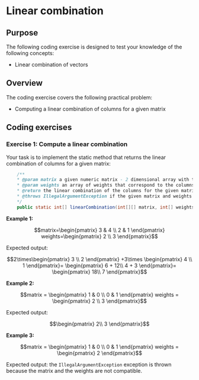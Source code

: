 # Linear combination

## Purpose

The following coding exercise is designed to test your knowledge of the following concepts:
* Linear combination of vectors

## Overview

The coding exercise covers the following practical problem:
* Computing a linear combination of columns for a given matrix

## Coding exercises

### Exercise 1: Compute a linear combination

Your task is to implement the static method that returns the linear combination of columns for a given matrix:

```java
	/**
	* @param matrix a given numeric matrix - 2 dimensional array with the same number of elements in each row.
	* @param weights an array of weights that correspond to the columns of the matrix.
	* @return the linear combination of the columns for the given matrix using an array of corresponding weights. 
	* @throws IllegalArgumentException if the given matrix and weights are not compatible (dimensionalities don't match).
	*/
	public static int[] linearCombination(int[][] matrix, int[] weights)
```

**Example 1:**

```math
matrix=\begin{pmatrix}
   3 & 4 \\
   2 & 1
\end{pmatrix}

weights=\begin{pmatrix}
   2 \\
   3 
\end{pmatrix}
```


Expected output: 

```math
2\times\begin{pmatrix}
   3 \\
   2 
\end{pmatrix}
+3\times
\begin{pmatrix}
   4 \\
   1 
\end{pmatrix}=
\begin{pmatrix}
   6 + 12\\
   4 + 3
\end{pmatrix}=
\begin{pmatrix}
   18\\
   7
\end{pmatrix}
```

**Example 2:**

```math
matrix = \begin{pmatrix}
   1 & 0 \\
   0 & 1
\end{pmatrix}

weights = \begin{pmatrix}
   2 \\
   3 
\end{pmatrix}
```

Expected output: 

```math
\begin{pmatrix}
   2\\
   3
\end{pmatrix}
```

**Example 3:**

```math
matrix = \begin{pmatrix}
   1 & 0 \\
   0 & 1
\end{pmatrix}

weights = \begin{pmatrix}
   2
\end{pmatrix}
```

Expected output: the `IllegalArgumentException` exception is thrown because the matrix and the weights are not compatible.

